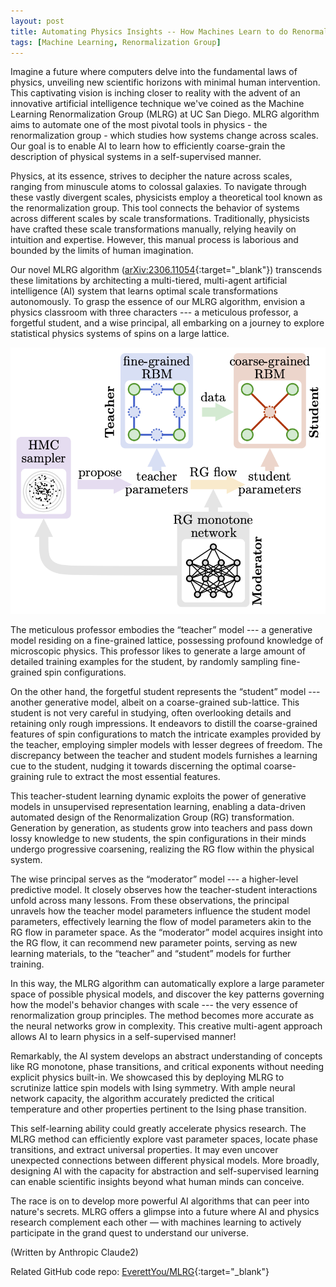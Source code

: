 ```yaml
---
layout: post
title: Automating Physics Insights -- How Machines Learn to do Renormalization
tags: [Machine Learning, Renormalization Group]
---
```



Imagine a future where computers delve into the fundamental laws of physics, unveiling new scientific horizons with minimal human intervention. This captivating vision is inching closer to reality with the advent of an innovative artificial intelligence technique we've coined as the Machine Learning Renormalization Group (MLRG) at UC San Diego. MLRG algorithm aims to automate one of the most pivotal tools in physics - the renormalization group - which studies how systems change across scales. Our goal is to enable AI to learn how to efficiently coarse-grain the description of physical systems in a self-supervised manner. 

Physics, at its essence, strives to decipher the nature across scales, ranging from minuscule atoms to colossal galaxies. To navigate through these vastly divergent scales, physicists employ a theoretical tool known as the renormalization group. This tool connects the behavior of systems across different scales by scale transformations. Traditionally, physicists have crafted these scale transformations manually, relying heavily on intuition and expertise. However, this manual process is laborious and bounded by the limits of human imagination.

Our novel MLRG algorithm ([arXiv:2306.11054](https://arxiv.org/abs/2306.11054){:target="_blank"}) transcends these limitations by architecting a multi-tiered, multi-agent artificial intelligence (AI) system that learns optimal scale transformations autonomously. To grasp the essence of our MLRG algorithm, envision a physics classroom with three characters --- a meticulous professor, a forgetful student, and a wise principal, all embarking on a journey to explore statistical physics systems of spins on a large lattice.

![Architecture of MLRG algorithm](/assets/img/figures/MLRG.png)

The meticulous professor embodies the “teacher” model --- a generative model residing on a fine-grained lattice, possessing profound knowledge of microscopic physics. This professor likes to generate a large amount of detailed training examples for the student, by randomly sampling fine-grained spin configurations.

On the other hand, the forgetful student represents the “student” model --- another generative model, albeit on a coarse-grained sub-lattice. This student is not very careful in studying, often overlooking details and retaining only rough impressions. It endeavors to distill the coarse-grained features of spin configurations to match the intricate examples provided by the teacher, employing simpler models with lesser degrees of freedom. The discrepancy between the teacher and student models furnishes a learning cue to the student, nudging it towards discerning the optimal coarse-graining rule to extract the most essential features.

This teacher-student learning dynamic exploits the power of generative models in unsupervised representation learning, enabling a data-driven automated design of the Renormalization Group (RG) transformation. Generation by generation, as students grow into teachers and pass down lossy knowledge to new students, the spin configurations in their minds undergo progressive coarsening, realizing the RG flow within the physical system.

The wise principal serves as the “moderator” model --- a higher-level predictive model. It closely observes how the teacher-student interactions unfold across many lessons. From these observations, the principal unravels how the teacher model parameters influence the student model parameters, effectively learning the flow of model parameters akin to the RG flow in parameter space. As the “moderator” model acquires insight into the RG flow, it can recommend new parameter points, serving as new learning materials, to the “teacher” and “student” models for further training.

In this way, the MLRG algorithm can automatically explore a large parameter space of possible physical models, and discover the key patterns governing how the model's behavior changes with scale --- the very essence of renormalization group principles. The method becomes more accurate as the neural networks grow in complexity. This creative multi-agent approach allows AI to learn physics in a self-supervised manner!

Remarkably, the AI system develops an abstract understanding of concepts like RG monotone, phase transitions, and critical exponents without needing explicit physics built-in. We showcased this by deploying MLRG to scrutinize lattice spin models with Ising symmetry. With ample neural network capacity, the algorithm accurately predicted the critical temperature and other properties pertinent to the Ising phase transition.

This self-learning ability could greatly accelerate physics research. The MLRG method can efficiently explore vast parameter spaces, locate phase transitions, and extract universal properties. It may even uncover unexpected connections between different physical models. More broadly, designing AI with the capacity for abstraction and self-supervised learning can enable scientific insights beyond what human minds can conceive.

The race is on to develop more powerful AI algorithms that can peer into nature's secrets. MLRG offers a glimpse into a future where AI and physics research complement each other — with machines learning to actively participate in the grand quest to understand our universe.


(Written by Anthropic Claude2)


Related GitHub code repo: [EverettYou/MLRG](https://github.com/EverettYou/MLRG){:target="_blank"} 